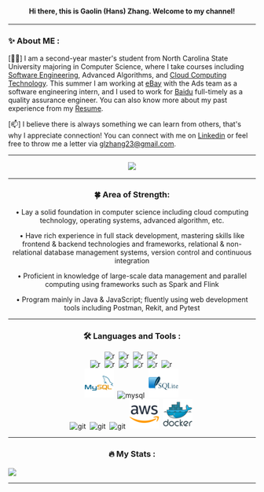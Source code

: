 <h4>   


<!-- ### <img src="https://media.giphy.com/media/hvRJCLFzcasrR4ia7z/giphy.gif" width="50"/>  -->

<div id="header" align="center"> Hi there, this is Gaolin (Hans) Zhang. Welcome to my channel! 


  <div id="header" align="center">


</h4>

---

### :sparkles: About ME :

[:man_student:] I am a second-year master's student from North Carolina State University majoring in Computer Science, where I take courses including [Software Engineering](https://github.com/txt/se21), Advanced Algorithms, and [Cloud Computing Technology](http://davinci.csc.ncsu.edu/CC/About/Syllabus.shtml). This summer I am working at [eBay](https://tech.ebayinc.com/engineering/) with the Ads team as a software engineering intern, and I used to work for [Baidu](https://www.baidu.com) full-timely as a quality assurance engineer. You can also know more about my past experience from my [Resume](https://drive.google.com/file/d/1U-V9CP7GGhpeZjlS645o2ovn5cAb7DQc/view?usp=sharing). 

<!-- [:honey_pot:] I evaluate work-life balance and have always been obsessed with my hobbies. I enjoy various genres of books, movies, and musics; post reviews on [DouBan](https://www.douban.com/people/wenxinz0719/?_i=5755149buzZokh). I love taking pictures and documenting memorible life moments; upload some on [IG](https://www.instagram.com/wenxin.z0719/). I read financial news every morning and sometimes summarize what I have learned from these news for better understanding on [Snowball](https://xueqiu.com/u/8737818733). -->

[:mailbox:] I believe there is always something we can learn from others, that's why I appreciate connection! You can connect with me on [Linkedin](https://www.linkedin.com/in/gaolinzhang26/) or feel free to throw me a letter via glzhang23@gmail.com.

--- 

<div id="header" align="center">
  <img src="https://en.wikipedia.org/wiki/Per_aspera_ad_astra#/media/File:Per_aspera_ad_astra,_1894.jpg" width="500"/>


<!-- </div>

<div id="badges" align="center">
  <a href="https://www.linkedin.com/in/wenxinzhang980719/">
    <img src="https://img.shields.io/badge/LinkedIn-blue?style=for-the-badge&logo=linkedin&logoColor=white" alt="LinkedIn Badge"/>
  </a>
  <a href="https://blog.csdn.net/qq_41103204">
    <img src="https://img.shields.io/badge/-Tech%20Blog-brightgreen?style=for-the-badge&logo=rss&logoColor=white" alt="instagram Badge"/>
  </a>
  <a href="https://www.instagram.com/alex_yang97/">
    <img src="https://img.shields.io/badge/Instagram-E4405F?style=for-the-badge&logo=instagram&logoColor=white" alt="instagram Badge"/>
  </a> -->


---

 ### :four_leaf_clover: Area of Strength:

• Lay a solid foundation in computer science including cloud computing technology, operating systems, advanced algorithm, etc.

• Have rich experience in full stack development, mastering skills like frontend & backend technologies and frameworks, relational & non-relational database management systems, version control and continuous integration

• Proficient in knowledge of large-scale data management and parallel computing using frameworks such as Spark and Flink

• Program mainly in Java & JavaScript; fluently using web development tools including Postman, Rekit, and Pytest

<!-- ---

  ### :medal_military: Project & Work Experience:

Work Experience: 

  - [Boehringer Ingelheim | Data Science Intern | Animal Health GTN Analysis](https://medium.com/@WenxinZhang98/ds-internship-takeaways-a5a25873cdc5)
  - [AlphaPoint | Data Engineer Intern | Auto-generate Financial Reports & Detecte Fraud](https://drive.google.com/file/d/1kO5McSQ9fEp9fyC32djIHLi-lMzM8-G5/view?usp=sharing)
  - [Tencent | Machine Learning Engineer Intern | Detect Illegitimate Wechat Groups](https://github.com/wendyZhang98/Detect-Illegitimate-Wechat-Groups)
  - [Scishang | Machine Learning Engineer Intern | Predict and Interprect Customer Traffic Introduced by Campaigns](https://github.com/wendyZhang98/Consumer-Traffic-Prediction-and-Interpretation)


  Data Science Project: 

  - [Profiled GPT-3’S Linguistic Knowledge](https://github.com/wendyZhang98/GPT3-Linguistic-Knowledge-Profiling)
  - [Detected Dementia Using Patients' MRI](https://drive.google.com/file/d/12BjlyC14fZeHesTK5nCIVaQI6SsIv9qp/view)
  - [Build Recommender System using Million Song Dataset](https://drive.google.com/file/d/1inUFglNZnNFasir-VtfsHSvnITyiDnLh/view)
  - [Build Recommender System using Yelp Dataset](https://github.com/Yelp-Recommender-System/FancyYelpers)
  - [Detect Fraud in Credit Transaction](https://www.kaggle.com/wenxin719) -->

---

### :hammer_and_wrench: Languages and Tools :

<div>
<!--   # java -->
	<img src="https://cdn.jsdelivr.net/gh/devicons/devicon/icons/java/java-original-wordmark.svg" title="java" alt="r" width="60" height="60"/>&nbsp;
<!--   # spring -->
	<img src="https://cdn.jsdelivr.net/gh/devicons/devicon/icons/spring/spring-original-wordmark.svg" title="spring" alt="r" width="60" height="60"/>&nbsp;
<!--   # python -->
	<img src="https://cdn.jsdelivr.net/gh/devicons/devicon/icons/python/python-original.svg" title="python" alt="r" width="60" height="60"/>&nbsp;
<!--   # ruby -->
	<img src="https://cdn.jsdelivr.net/gh/devicons/devicon/icons/ruby/ruby-original-wordmark.svg" title="ruby" alt="r" width="60" height="60"/>&nbsp;
</div>
<div>
<!--   # javascript -->
	<img src="https://cdn.jsdelivr.net/gh/devicons/devicon/icons/javascript/javascript-original.svg" title="javascript" alt="r" width="60" height="60"/>&nbsp;
<!--   # react -->
	<img src="https://cdn.jsdelivr.net/gh/devicons/devicon/icons/react/react-original-wordmark.svg" title="react" alt="r" width="60" height="60"/>&nbsp;
<!--   # redux -->
	<img src="https://cdn.jsdelivr.net/gh/devicons/devicon/icons/redux/redux-original.svg" title="redux" alt="r" width="60" height="60"/>&nbsp;
<!--   # nodejs -->
	<img src="https://cdn.jsdelivr.net/gh/devicons/devicon/icons/nodejs/nodejs-original-wordmark.svg" title="nodejs" alt="r" width="60" height="60"/>&nbsp;
<!--   # html5 -->
	<img src="https://cdn.jsdelivr.net/gh/devicons/devicon/icons/html5/html5-original-wordmark.svg" title="html5" alt="r" width="60" height="60"/>&nbsp;
<!--   # css -->
	<img src="https://cdn.jsdelivr.net/gh/devicons/devicon/icons/css3/css3-original-wordmark.svg" title="css" alt="r" width="60" height="60"/>&nbsp;
</div>
<div>
<!--   # mysql -->
  <img src="https://github.com/devicons/devicon/blob/master/icons/mysql/mysql-original-wordmark.svg" title="mysql" alt="mysql" width="60" height="60"/>&nbsp;
<!--   # redis -->
  <img src="https://cdn.jsdelivr.net/gh/devicons/devicon/icons/redis/redis-original-wordmark.svg" title="redis" alt="mysql" width="60" height="60"/>&nbsp;
<!--   # sqlite -->
  <img src="https://github.com/devicons/devicon/blob/master/icons/sqlite/sqlite-original-wordmark.svg" title="sqlite" alt="sqlite" width="60" height="60"/>&nbsp;
</div>
<div>
<!--   # nginx  -->
  <img src="https://cdn.jsdelivr.net/gh/devicons/devicon/icons/nginx/nginx-original.svg" title="nginx" alt="git" width="60" height="60"/>&nbsp;
<!--   # kafka  -->
  <img src="https://cdn.jsdelivr.net/gh/devicons/devicon/icons/apachekafka/apachekafka-original-wordmark.svg" title="kafka" alt="git" width="60" height="60"/>&nbsp;
<!--   # k8s  -->
  <img src="https://cdn.jsdelivr.net/gh/devicons/devicon/icons/kubernetes/kubernetes-plain-wordmark.svg" title="k8s" alt="git" width="60" height="60"/>&nbsp;
<!--   # aws -->
  <img src="https://github.com/devicons/devicon/blob/master/icons/amazonwebservices/amazonwebservices-original-wordmark.svg" title="aws" alt="aws" width="60" height="60"/>&nbsp;
<!--   # docker -->
  <img src="https://github.com/devicons/devicon/blob/master/icons/docker/docker-original-wordmark.svg" title="docker" alt="docker" width="60" height="60"/>&nbsp;
</div>


---

### :fire: My Stats :

<div id="github-stat" align="left">
  <a>
    <img height="180" align="center" src="https://github-readme-stats.vercel.app/api?username=wendyZhang98&count_private=true&show_icons=true&theme=radical" />
  </a>
<!--   <a>
    <img height="180"  align="center" src="https://github-readme-stats.vercel.app/api/top-langs/?username=wendyZhang98&layout=compact&theme=radical" />
  </a> -->


</div>  

---

</div>

<div id="profile-views" align="center">
  <img src="https://komarev.com/ghpvc/?username=wendyZhang98&style=flat-square&color=blue" alt=""/>
</div>


